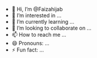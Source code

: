 - 👋 Hi, I’m @Faizahijab
- 👀 I’m interested in ...
- 🌱 I’m currently learning ...
- 💞️ I’m looking to collaborate on ...
- 📫 How to reach me ...
- 😄 Pronouns: ...
- ⚡ Fun fact: ...

<!---
Faizahijab/Faizahijab is a ✨ special ✨ repository because its `README.md` (this file) appears on your GitHub profile.
You can click the Preview link to take a look at your changes.
--->
